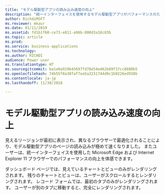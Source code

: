 ```yaml
---
title: "モデル駆動型アプリの読み込み速度の向上"
description: "統一インターフェイスを使用するモデル駆動型アプリがパフォーマンスのために最適化されました"
author: RichdiMSFT
ms.reviewer: mkaur
ms.date: 01/11/2019
ms.assetid: fd1b1f60-ce73-e811-a96b-000d3a18c83b
ms.topic: article
ms.prod: 
ms.service: business-applications
ms.technology: 
ms.author: RICHDI
audience: Power user
ms.translationtype: HT
ms.sourcegitcommit: ba1e0a919b45697fd78e54e462b89f37cc8880b5
ms.openlocfilehash: 74b55f8a30faf7ea5a3231744d9c1b9226ed938b
ms.contentlocale: ja-jp
ms.lasthandoff: 11/30/2018

---
```

# <a name="faster-loading-model-driven-apps"></a>モデル駆動型アプリの読み込み速度の向上




見えるリージョンが最初に表示され、異なるブラウザーで最適化されることにより、モデル駆動型アプリのページの読み込みが極めて速くなりました。 またユーザーは、統一インターフェイスを使用した Microsoft Edge および Internet Explorer 11 ブラウザーでのパフォーマンスの向上を体感できます。 

ダッシュボード ページでは、見えているチャートとビューのみがレンダリングされます。 残りのチャートとビューは、ユーザーがスクロールするとレンダリングされます。 レコード フォームでは、最初のタブのみがレンダリングされます。 ユーザーが別のタブに移動すると、完全にレンダリングされます。
